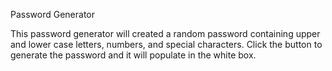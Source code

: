 Password Generator

This password generator will created a random password containing upper and lower case letters, numbers, and special characters.  Click the button to generate the password and it will populate in the white box.